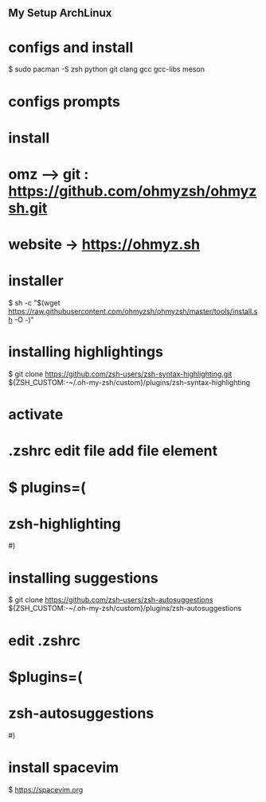 ## My Setup ArchLinux 


# configs and install 

$ sudo pacman -S zsh python git clang gcc gcc-libs meson 

# configs prompts 

# install 

# omz --> git : https://github.com/ohmyzsh/ohmyzsh.git

# website -> https://ohmyz.sh


# installer 

$ sh -c "$(wget https://raw.githubusercontent.com/ohmyzsh/ohmyzsh/master/tools/install.sh -O -)"

# installing highlightings

$ git clone https://github.com/zsh-users/zsh-syntax-highlighting.git ${ZSH_CUSTOM:-~/.oh-my-zsh/custom}/plugins/zsh-syntax-highlighting

# activate 

# .zshrc edit file  add file element 

# $ plugins=(
#	 zsh-highlighting	
#)

# installing suggestions 
$  git clone https://github.com/zsh-users/zsh-autosuggestions ${ZSH_CUSTOM:-~/.oh-my-zsh/custom}/plugins/zsh-autosuggestions


# edit .zshrc 

# $plugins=(
#	zsh-autosuggestions	
#)

# install spacevim 

$ https://spacevim.org

